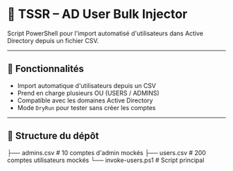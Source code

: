 # 🧠 TSSR – AD User Bulk Injector

Script PowerShell pour l'import automatisé d'utilisateurs dans Active Directory depuis un fichier CSV.

---

## 🚀 Fonctionnalités

- Import automatique d'utilisateurs depuis un CSV
- Prend en charge plusieurs OU (USERS / ADMINS)
- Compatible avec les domaines Active Directory
- Mode `DryRun` pour tester sans créer les comptes

---

## 📂 Structure du dépôt

├── admins.csv # 10 comptes d'admin mockés 
├── users.csv # 200 comptes utilisateurs mockés 
└── invoke-users.ps1 # Script principal

